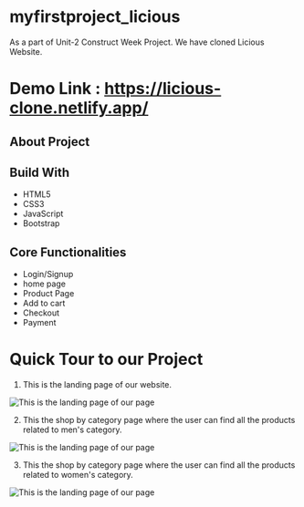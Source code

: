 # myfirstproject_licious
As a part of Unit-2 Construct Week Project. We have cloned Licious Website.

# Demo Link : https://licious-clone.netlify.app/

## About Project

## Build With
* HTML5
* CSS3
* JavaScript
* Bootstrap
  
## Core Functionalities
* Login/Signup
* home page
* Product Page
* Add to cart
* Checkout
* Payment

# Quick Tour to our Project
1. This is the landing page of our website.

![This is the landing page of our page]()

2. This the shop by category page where the user can find all the products related to men's category.

![This is the landing page of our page]()

3. This the shop by category page where the user can find all the products related to women's category.

![This is the landing page of our page]()

